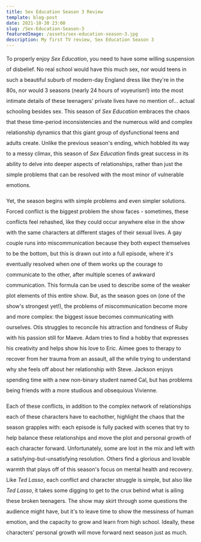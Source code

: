 ```yaml
---
title: Sex Education Season 3 Review
template: blog-post
date: 2021-10-30 23:00
slug: /Sex-Education-Season-3
featuredImage: /assets/sex-education-season-3.jpg
description: My first TV review, Sex Education Season 3
---
```


<div style="line-height: 2em;">

To properly enjoy *Sex Education*, you need to have some willing suspension of disbelief. No real school would have this much sex, nor would teens in such a beautiful suburb of modern-day England dress like they're in the 80s, nor would 3 seasons (nearly 24 hours of voyeurism!) into the most intimate details of these teenagers' private lives have no mention of... actual schooling besides sex. This season of *Sex Education* embraces the chaos that these time-period inconsistencies and the numerous wild and complex relationship dynamics that this giant group of dysfunctional teens and adults create. Unlike the previous season's ending, which hobbled its way to a messy climax, this season of *Sex Education* finds great success in its ability to delve into deeper aspects of relationships, rather than just the simple problems that can be resolved with the most minor of vulnerable emotions.

Yet, the season begins with simple problems and even simpler solutions. Forced conflict is the biggest problem the show faces - sometimes, these conflicts feel rehashed, like they could occur anywhere else in the show with the same characters at different stages of their sexual lives. A gay couple runs into miscommunication because they both expect themselves to be the bottom, but this is drawn out into a full episode, where it's eventually resolved when one of them works up the courage to communicate to the other, after multiple scenes of awkward communication. This formula can be used to describe some of the weaker plot elements of this entire show. But, as the season goes on (one of the show's strongest yet!), the problems of miscommunication become more and more complex: the biggest issue becomes communicating with ourselves. Otis struggles to reconcile his attraction and fondness of Ruby with his passion still for Maeve. Adam tries to find a hobby that expresses his creativity and helps show his love to Eric. Aimee goes to therapy to recover from her trauma from an assault, all the while trying to understand why she feels off about her relationship with Steve. Jackson enjoys spending time with a new non-binary student named Cal, but has problems being friends with a more studious and obsequious Vivienne.

Each of these conflicts, in addition to the complex network of relationships each of these characters have to eachother, highlight the chaos that the season grapples with: each episode is fully packed with scenes that try to help balance these relationships and move the plot and personal growth of each character forward. Unfortunately, some are lost in the mix and left with a satisfying-but-unsatisfying resolution. Others find a glorious and lovable warmth that plays off of this season's focus on mental health and recovery. Like *Ted Lasso*, each conflict and character struggle is simple, but also like *Ted Lasso*, it takes some digging to get to the crux behind what is ailing these broken teenagers. The show may skirt through some questions the audience might have, but it's to leave time to show the messiness of human emotion, and the capacity to grow and learn from high school. Ideally, these characters' personal growth will move forward next season just as much.


